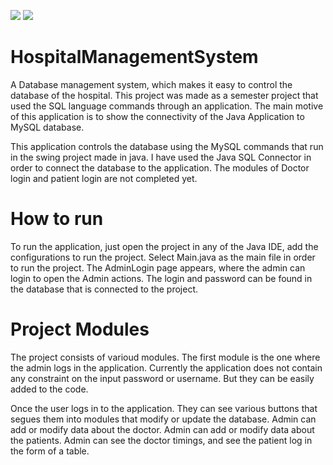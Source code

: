 ![](https://img.shields.io/badge/Language-Java-red)
![](https://img.shields.io/badge/Language-MySQL-blue)

# HospitalManagementSystem
A Database management system, which makes it easy to control the database of the hospital.
This project was made as a semester project that used the SQL language commands through an application.
The main motive of this application is to show the connectivity of the Java Application to MySQL database.

This application controls the database using the MySQL commands that run in the swing project made in java.
I have used the Java SQL Connector in order to connect the database to the application.
The modules of Doctor login and patient login are not completed yet.

# How to run

To run the application, just open the project in any of the Java IDE, add the configurations to run the project.
Select Main.java as the main file in order to run the project.
The AdminLogin page appears, where the admin can login to open the Admin actions.
The login and password can be found in the database that is connected to the project.

# Project Modules

The project consists of varioud modules.
The first module is the one where the admin logs in the application.
Currently the application does not contain any constraint on the input password or username.
But they can be easily added to the code.


Once the user logs in to the application.
They can see various buttons that segues them into modules that modify or update the database.
Admin can add or modify data about the doctor.
Admin can add or modify data about the patients.
Admin can see the doctor timings, and see the patient log in the form of a table.
